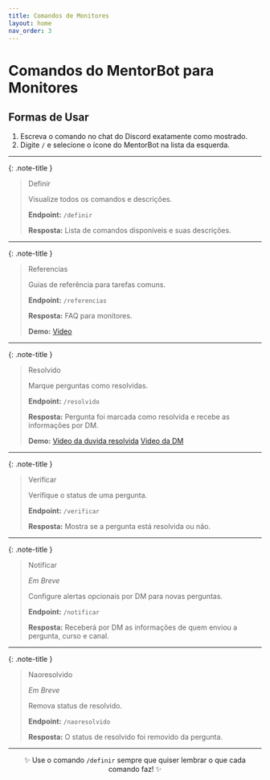 ```yaml
---
title: Comandos de Monitores
layout: home
nav_order: 3
---
```


# Comandos do MentorBot para Monitores

## Formas de Usar

1. Escreva o comando no chat do Discord exatamente como mostrado.
2. Digite `/` e selecione o ícone do MentorBot na lista da esquerda.

---

{: .note-title }
> Definir
>
> Visualize todos os comandos e descrições.
>
> **Endpoint:**
> `/definir`
>
> **Resposta:**
> Lista de comandos disponíveis e suas descrições.

---

{: .note-title }
> Referencias
>
> Guias de referência para tarefas comuns.
>
> **Endpoint:**
> `/referencias`
>
> **Resposta:**
> FAQ para monitores.
>
> **Demo:**
> [Video](https://github.com/user-attachments/assets/7ba8b9b0-cf56-4fab-b432-ef837c32e84b)

---

{: .note-title }
> Resolvido
>
> Marque perguntas como resolvidas.
>
> **Endpoint:**
> `/resolvido`
>
> **Resposta:**
> Pergunta foi marcada como resolvida e recebe as informações por DM.
>
> **Demo:**
> [Video da duvida resolvida](https://github.com/user-attachments/assets/47dde7e6-a77f-40d0-8000-ecd5fca8748e)
> [Video da DM](https://github.com/user-attachments/assets/0614055b-5e12-49de-aa7a-32d96d48f476)

---

{: .note-title }
> Verificar
>
> Verifique o status de uma pergunta.
>
> **Endpoint:**
> `/verificar`
>
> **Resposta:**
> Mostra se a pergunta está resolvida ou não.

---

{: .note-title }
> Notificar
>
> _Em Breve_
>
> Configure alertas opcionais por DM para novas perguntas.
>
> **Endpoint:**
> `/notificar`
>
> **Resposta:**
> Receberá por DM as informações de quem enviou a pergunta, curso e canal.

---

{: .note-title }
> Naoresolvido
>
> _Em Breve_
>
> Remova status de resolvido.
>
> **Endpoint:**
> `/naoresolvido`
>
> **Resposta:**
> O status de resolvido foi removido da pergunta.

---

<div align="center">

✨ Use o comando `/definir` sempre que quiser lembrar o que cada comando faz! ✨

</div>
